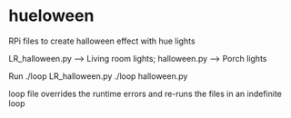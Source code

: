 # hueloween

RPi files to create halloween effect with hue lights

LR_halloween.py --> Living room lights;
halloween.py --> Porch lights

Run ./loop LR_halloween.py
    ./loop halloween.py

loop file overrides the runtime errors and re-runs the files in an indefinite loop

